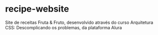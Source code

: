 # recipe-website
Site de receitas Fruta &amp; Fruto, desenvolvido através do curso  Arquitetura CSS: Descomplicando os problemas, da plataforma Alura
